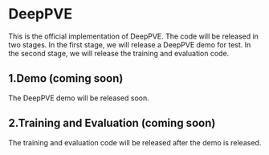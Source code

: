 # DeepPVE
This is the official implementation of DeepPVE. The code will be released in two stages. In the first stage, we will release a DeepPVE demo for test. In the second stage, we will release the training and evaluation code.

## 1.Demo (coming soon)
The DeepPVE demo will be released soon.

## 2.Training and Evaluation (coming soon)
The training and evaluation code will be released after the demo is released.
